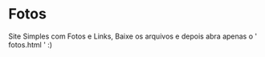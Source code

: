 # Fotos
Site Simples com Fotos e Links,
Baixe os arquivos e depois abra  apenas o ' fotos.html '
:)
